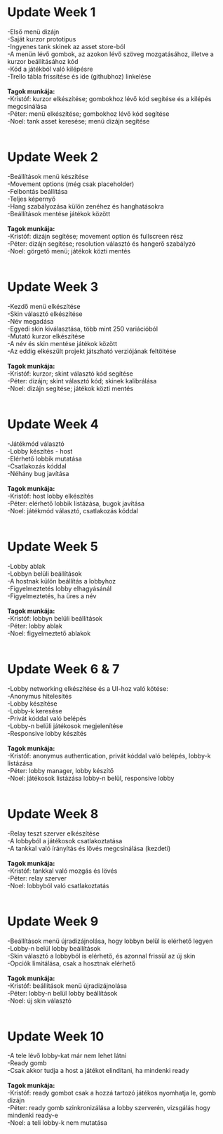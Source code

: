 <h1>Update Week 1</h1>
-Első menü dizájn <br>
-Saját kurzor prototípus <br>
-Ingyenes tank skinek az asset store-ból <br>
-A menün lévő gombok, az azokon lévő szöveg mozgatásához, illetve a kurzor beállításához kód  <br>
-Kód a játékból való kilépésre <br>
-Trello tábla frissítése és ide (githubhoz) linkelése <br>

<br>
<strong>Tagok munkája: </strong><br>
-Kristóf: kurzor elkészítése; gombokhoz lévő kód segítése és a kilépés megcsinálása <br>
-Péter: menü elkészítése; gombokhoz lévő kód segítése <br>
-Noel: tank asset keresése; menü dizájn segítése <br>

 <br>
<h1>Update Week 2</h1>
-Beállítások menü készítése <br>
-Movement options (még csak placeholder) <br>
-Felbontás beállítása <br>
-Teljes képernyő  <br>
-Hang szabályozása külön zenéhez és hanghatásokra <br>
-Beállítások mentése játékok között <br>

 <br>
<strong>Tagok munkája: </strong><br>
-Kristóf: dizájn segítése; movement option és fullscreen rész <br>
-Péter: dizájn segítése; resolution választó és hangerő szabályzó <br>
-Noel: görgető menü; játékok közti mentés <br>

 <br>
<h1>Update Week 3</h1>
-Kezdő menü elkészítése <br>
-Skin választó elkészítése <br>
-Név megadása <br>
-Egyedi skin kiválasztása, több mint 250 variációból <br>
-Mutató kurzor elkészítése <br>
-A név és skin mentése játékok között <br>
-Az eddig elkészült projekt játszható verziójának feltöltése <br>

 <br>
<strong>Tagok munkája: </strong><br>
-Kristóf: kurzor; skint választó kód segítése <br>
-Péter: dizájn; skint választó kód; skinek kalibrálása <br>
-Noel: dizájn segítése; játékok közti mentés <br>

 <br>
 <h1>Update Week 4</h1>
-Játékmód választó <br>
-Lobby készítés - host <br>
-Elérhető lobbik mutatása <br>
-Csatlakozás kóddal <br>
-Néhány bug javítása <br>

 <br>
<strong>Tagok munkája: </strong><br>
-Kristóf: host lobby elkészítés <br>
-Péter: elérhető lobbik listázása, bugok javítása <br>
-Noel: játékmód választó, csatlakozás kóddal <br>

 <br>
  <h1>Update Week 5</h1>
-Lobby ablak <br>
-Lobbyn belüli beállítások <br>
-A hostnak külön beállítás a lobbyhoz <br>
-Figyelmeztetés lobby elhagyásánál <br>
-Figyelmeztetés, ha üres a név <br>

 <br>
<strong>Tagok munkája: </strong><br>
-Kristóf: lobbyn belüli beállítások <br>
-Péter: lobby ablak <br>
-Noel: figyelmeztető ablakok <br>

 <br>
  <h1>Update Week 6 & 7</h1>
-Lobby networking elkészítése és a UI-hoz való kötése: <br>
-Anonymus hitelesítés <br>
-Lobby készítése <br>
-Lobby-k keresése <br>
-Privát kóddal való belépés <br>
-Lobby-n belüli játékosok megjelenítése <br>
-Responsive lobby készítés <br>

 <br>
<strong>Tagok munkája: </strong><br>
-Kristóf: anonymus authentication, privát kóddal való belépés, lobby-k listázása <br>
-Péter: lobby manager, lobby készítő <br>
-Noel: játékosok listázása lobby-n belül, responsive lobby <br>

 <br>
   <h1>Update Week 8 </h1>
-Relay teszt szerver elkészítése <br>
-A lobbyból a játékosok csatlakoztatása <br>
-A tankkal való írányítás és lövés megcsinálása (kezdeti) <br>

 <br>
<strong>Tagok munkája: </strong><br>
-Kristóf: tankkal való mozgás és lövés <br>
-Péter: relay szerver <br>
-Noel: lobbyból való csatlakoztatás <br>

 <br>
    <h1>Update Week 9 </h1>
-Beállítások menü újradizájnolása, hogy lobbyn belül is elérhető legyen <br>
-Lobby-n belül lobby beállítások <br>
-Skin választó a lobbyból is elérhető, és azonnal frissül az új skin <br>
-Opciók limitálása, csak a hosztnak elérhető <br>

 <br>
<strong>Tagok munkája: </strong><br>
-Kristóf: beállítások menü újradizájnolása <br>
-Péter: lobby-n belül lobby beállítások <br>
-Noel: új skin választó <br>

 <br>
     <h1>Update Week 10 </h1>
-A tele lévő lobby-kat már nem lehet látni <br>
-Ready gomb <br>
-Csak akkor tudja a host a játékot elindítani, ha mindenki ready <br>

 <br>
<strong>Tagok munkája: </strong><br>
-Kristóf: ready gombot csak a hozzá tartozó játékos nyomhatja le, gomb dizájn <br>
-Péter: ready gomb szinkronizálása a lobby szerverén, vizsgálás hogy mindenki ready-e <br>
-Noel: a teli lobby-k nem mutatása <br>

 <br>

